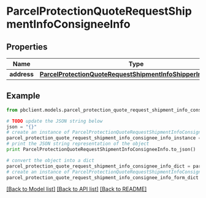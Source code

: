 # ParcelProtectionQuoteRequestShipmentInfoConsigneeInfo


## Properties
Name | Type | Description | Notes
------------ | ------------- | ------------- | -------------
**address** | [**ParcelProtectionQuoteRequestShipmentInfoShipperInfoAddress**](ParcelProtectionQuoteRequestShipmentInfoShipperInfoAddress.md) |  | 

## Example

```python
from pbclient.models.parcel_protection_quote_request_shipment_info_consignee_info import ParcelProtectionQuoteRequestShipmentInfoConsigneeInfo

# TODO update the JSON string below
json = "{}"
# create an instance of ParcelProtectionQuoteRequestShipmentInfoConsigneeInfo from a JSON string
parcel_protection_quote_request_shipment_info_consignee_info_instance = ParcelProtectionQuoteRequestShipmentInfoConsigneeInfo.from_json(json)
# print the JSON string representation of the object
print ParcelProtectionQuoteRequestShipmentInfoConsigneeInfo.to_json()

# convert the object into a dict
parcel_protection_quote_request_shipment_info_consignee_info_dict = parcel_protection_quote_request_shipment_info_consignee_info_instance.to_dict()
# create an instance of ParcelProtectionQuoteRequestShipmentInfoConsigneeInfo from a dict
parcel_protection_quote_request_shipment_info_consignee_info_form_dict = parcel_protection_quote_request_shipment_info_consignee_info.from_dict(parcel_protection_quote_request_shipment_info_consignee_info_dict)
```
[[Back to Model list]](../README.md#documentation-for-models) [[Back to API list]](../README.md#documentation-for-api-endpoints) [[Back to README]](../README.md)


